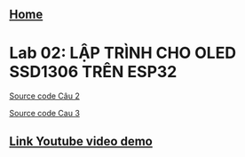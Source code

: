 ## [Home](../readme.md)

<h1><b>Lab 02: LẬP TRÌNH CHO OLED SSD1306 TRÊN ESP32</b></h1>


[Source code Câu 2](../LAB02/Cau2/)

[Source code Cau 3](../LAB02/Cau2/)

## [Link Youtube video demo](https://www.youtube.com/watch?v=vjHkE-DY7bc)